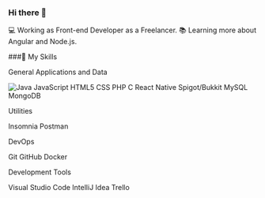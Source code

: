 ### Hi there 👋

💻 Working as Front-end Developer as a Freelancer.
📚 Learning more about Angular and Node.js.

###🚀 My Skills

General Applications and Data

<img src="https://camo.githubusercontent.com/0741efcfb26dae74b931d50ae860f780c9e773b810f71e2c62ba4387017f48f9/68747470733a2f2f696d672e736869656c64732e696f2f62616467652f2d4a6176612d3333333333333f7374796c653d666c6174266c6f676f3d4a617661266c6f676f436f6c6f723d663032303230" alt="Java" data-canonical-src="https://img.shields.io/badge/-Java-333333?style=flat&amp;logo=Java&amp;logoColor=f02020" style="max-width: 100%;"> JavaScript HTML5 CSS PHP C React Native Spigot/Bukkit MySQL MongoDB

Utilities

Insomnia Postman

DevOps

Git GitHub Docker

Development Tools

Visual Studio Code IntelliJ Idea Trello
